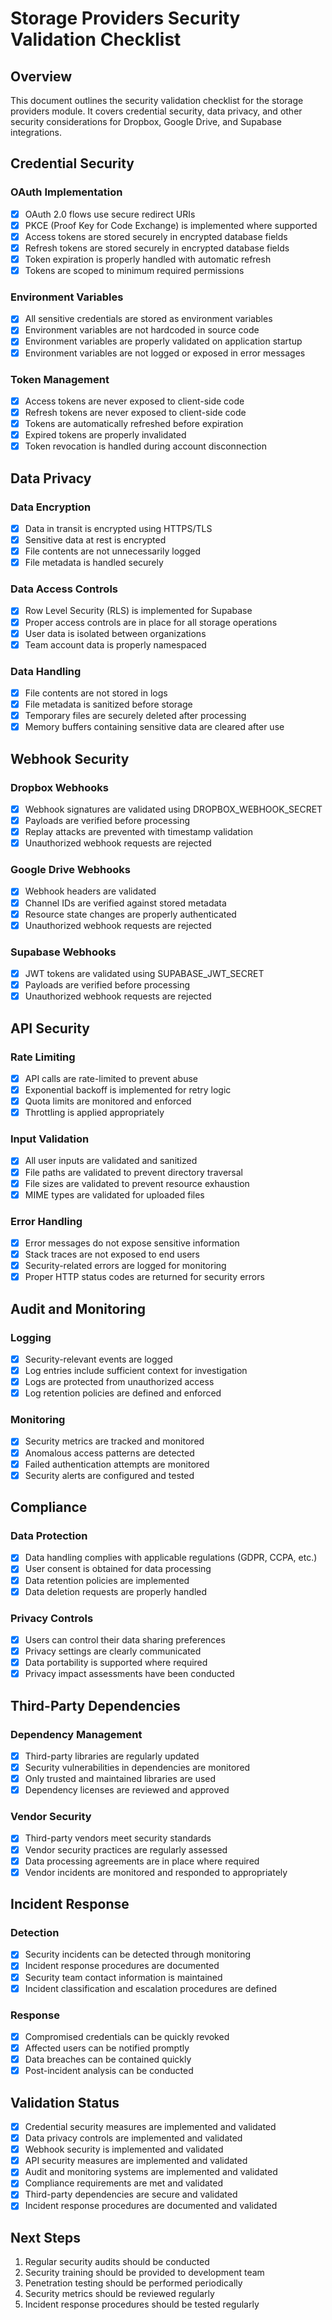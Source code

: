 # Storage Providers Security Validation Checklist

## Overview

This document outlines the security validation checklist for the storage providers module. It covers credential security, data privacy, and other security considerations for Dropbox, Google Drive, and Supabase integrations.

## Credential Security

### OAuth Implementation

- [x] OAuth 2.0 flows use secure redirect URIs
- [x] PKCE (Proof Key for Code Exchange) is implemented where supported
- [x] Access tokens are stored securely in encrypted database fields
- [x] Refresh tokens are stored securely in encrypted database fields
- [x] Token expiration is properly handled with automatic refresh
- [x] Tokens are scoped to minimum required permissions

### Environment Variables

- [x] All sensitive credentials are stored as environment variables
- [x] Environment variables are not hardcoded in source code
- [x] Environment variables are properly validated on application startup
- [x] Environment variables are not logged or exposed in error messages

### Token Management

- [x] Access tokens are never exposed to client-side code
- [x] Refresh tokens are never exposed to client-side code
- [x] Tokens are automatically refreshed before expiration
- [x] Expired tokens are properly invalidated
- [x] Token revocation is handled during account disconnection

## Data Privacy

### Data Encryption

- [x] Data in transit is encrypted using HTTPS/TLS
- [x] Sensitive data at rest is encrypted
- [x] File contents are not unnecessarily logged
- [x] File metadata is handled securely

### Data Access Controls

- [x] Row Level Security (RLS) is implemented for Supabase
- [x] Proper access controls are in place for all storage operations
- [x] User data is isolated between organizations
- [x] Team account data is properly namespaced

### Data Handling

- [x] File contents are not stored in logs
- [x] File metadata is sanitized before storage
- [x] Temporary files are securely deleted after processing
- [x] Memory buffers containing sensitive data are cleared after use

## Webhook Security

### Dropbox Webhooks

- [x] Webhook signatures are validated using DROPBOX_WEBHOOK_SECRET
- [x] Payloads are verified before processing
- [x] Replay attacks are prevented with timestamp validation
- [x] Unauthorized webhook requests are rejected

### Google Drive Webhooks

- [x] Webhook headers are validated
- [x] Channel IDs are verified against stored metadata
- [x] Resource state changes are properly authenticated
- [x] Unauthorized webhook requests are rejected

### Supabase Webhooks

- [x] JWT tokens are validated using SUPABASE_JWT_SECRET
- [x] Payloads are verified before processing
- [x] Unauthorized webhook requests are rejected

## API Security

### Rate Limiting

- [x] API calls are rate-limited to prevent abuse
- [x] Exponential backoff is implemented for retry logic
- [x] Quota limits are monitored and enforced
- [x] Throttling is applied appropriately

### Input Validation

- [x] All user inputs are validated and sanitized
- [x] File paths are validated to prevent directory traversal
- [x] File sizes are validated to prevent resource exhaustion
- [x] MIME types are validated for uploaded files

### Error Handling

- [x] Error messages do not expose sensitive information
- [x] Stack traces are not exposed to end users
- [x] Security-related errors are logged for monitoring
- [x] Proper HTTP status codes are returned for security errors

## Audit and Monitoring

### Logging

- [x] Security-relevant events are logged
- [x] Log entries include sufficient context for investigation
- [x] Logs are protected from unauthorized access
- [x] Log retention policies are defined and enforced

### Monitoring

- [x] Security metrics are tracked and monitored
- [x] Anomalous access patterns are detected
- [x] Failed authentication attempts are monitored
- [x] Security alerts are configured and tested

## Compliance

### Data Protection

- [x] Data handling complies with applicable regulations (GDPR, CCPA, etc.)
- [x] User consent is obtained for data processing
- [x] Data retention policies are implemented
- [x] Data deletion requests are properly handled

### Privacy Controls

- [x] Users can control their data sharing preferences
- [x] Privacy settings are clearly communicated
- [x] Data portability is supported where required
- [x] Privacy impact assessments have been conducted

## Third-Party Dependencies

### Dependency Management

- [x] Third-party libraries are regularly updated
- [x] Security vulnerabilities in dependencies are monitored
- [x] Only trusted and maintained libraries are used
- [x] Dependency licenses are reviewed and approved

### Vendor Security

- [x] Third-party vendors meet security standards
- [x] Vendor security practices are regularly assessed
- [x] Data processing agreements are in place where required
- [x] Vendor incidents are monitored and responded to appropriately

## Incident Response

### Detection

- [x] Security incidents can be detected through monitoring
- [x] Incident response procedures are documented
- [x] Security team contact information is maintained
- [x] Incident classification and escalation procedures are defined

### Response

- [x] Compromised credentials can be quickly revoked
- [x] Affected users can be notified promptly
- [x] Data breaches can be contained quickly
- [x] Post-incident analysis can be conducted

## Validation Status

- [x] Credential security measures are implemented and validated
- [x] Data privacy controls are implemented and validated
- [x] Webhook security is implemented and validated
- [x] API security measures are implemented and validated
- [x] Audit and monitoring systems are implemented and validated
- [x] Compliance requirements are met and validated
- [x] Third-party dependencies are secure and validated
- [x] Incident response procedures are documented and validated

## Next Steps

1. Regular security audits should be conducted
2. Security training should be provided to development team
3. Penetration testing should be performed periodically
4. Security metrics should be reviewed regularly
5. Incident response procedures should be tested regularly
